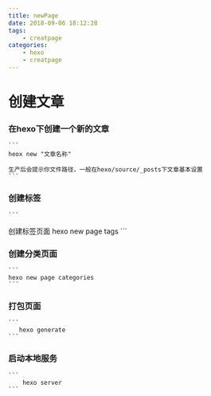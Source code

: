 ```yaml
---
title: newPage
date: 2018-09-06 18:12:28
tags: 
    - creatpage
categories: 
    - hexo
    - creatpage
---
```

# 创建文章

### 在hexo下创建一个新的文章
    ```
    heox new "文章名称"

    生产后会提示你文件路径，一般在hexo/source/_posts下文章基本设置
    ```

### 创建标签
    ```
   创建标签页面
    hexo new page tags
    ```
### 创建分类页面
    ```
    hexo new page categories
    ```

### 打包页面 
    ```
       hexo generate
    ```

### 启动本地服务 
    ```
        hexo server
    ```